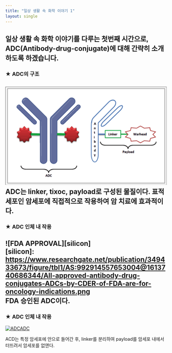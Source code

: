 ```yaml
---
title: "일상 생활 속 화학 이야기 1"
layout: single 
---
```


일상 생활 속 화학 이야기를 다루는 첫번째 시간으로, ADC(Antibody-drug-conjugate)에 대해 간략히 소개하도록 하겠습니다.
--- 

### ★ ADC의 구조
![ADC_STRUCTURE](/assets/images/ADC_STRUCTURE.png)  
ADC는 linker, tixoc, payload로 구성된 물질이다. 표적세포인 암세포에 직접적으로 작용하여 암 치료에 효과적이다.
--- 

### ★ ADC 인체 내 작용 
![FDA APPROVAL][silicon]  
[silicon]: 
https://www.researchgate.net/publication/349433673/figure/tbl1/AS:992914557653004@1613740686344/All-approved-antibody-drug-conjugates-ADCs-by-CDER-of-FDA-are-for-oncology-indications.png  
FDA 승인된 ADC이다.
---

### ★ ADC 인체 내 작용
[![ADCADC](/assets/images/ADCADC.png "더 자세한 내용을 원하시면 방문해 보세요
")](https://www.google.com/url?sa=i&url=https%3A%2F%2Fincompletions.tistory.com%2Fentry%2FADCAntibody-Drug-Conjugate%25EA%25B8%25B0%25EC%2588%25A0%25EC%259D%25B4%25EB%259E%2580-%25EB%25AC%25B4%25EC%2597%2587%25EC%259D%25B8%25EA%25B0%2580-Feat-%25EB%25A0%2588%25EA%25B3%25A0%25EC%25BC%2590%25EB%25B0%2594%25EC%259D%25B4%25EC%2598%25A4%25EC%2595%258C%25ED%2585%258C%25EC%2598%25A4%25EC%25A0%25A0&psig=AOvVaw062jDQ9QFwUwTE0UIEa2WM&ust=1637023830362000&source=images&cd=vfe&ved=0CAsQjRxqFwoTCLjfwpOTmfQCFQAAAAAdAAAAABAV)

ACD는 특정 암세포에 안으로 들어간 후, linker를 분리하여 payload를 암세포 내에서 터뜨려서 암세포를 없앤다.
